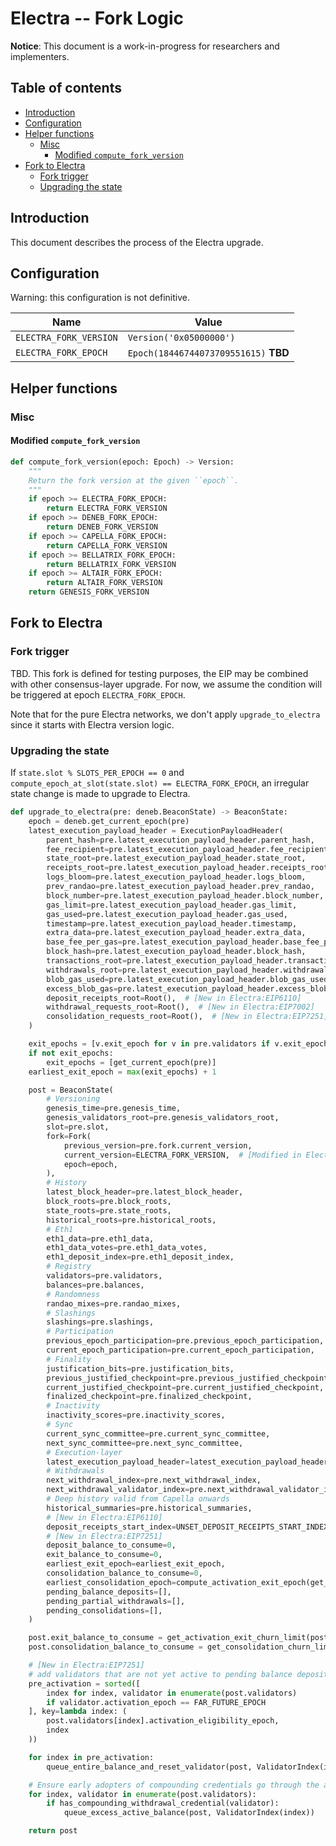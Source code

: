 # Electra -- Fork Logic

**Notice**: This document is a work-in-progress for researchers and implementers.

## Table of contents

<!-- START doctoc generated TOC please keep comment here to allow auto update -->
<!-- DON'T EDIT THIS SECTION, INSTEAD RE-RUN doctoc TO UPDATE -->

- [Introduction](#introduction)
- [Configuration](#configuration)
- [Helper functions](#helper-functions)
  - [Misc](#misc)
    - [Modified `compute_fork_version`](#modified-compute_fork_version)
- [Fork to Electra](#fork-to-electra)
  - [Fork trigger](#fork-trigger)
  - [Upgrading the state](#upgrading-the-state)

<!-- END doctoc generated TOC please keep comment here to allow auto update -->

## Introduction

This document describes the process of the Electra upgrade.

## Configuration

Warning: this configuration is not definitive.

| Name | Value |
| - | - |
| `ELECTRA_FORK_VERSION` | `Version('0x05000000')` |
| `ELECTRA_FORK_EPOCH` | `Epoch(18446744073709551615)` **TBD** |

## Helper functions

### Misc

#### Modified `compute_fork_version`

```python
def compute_fork_version(epoch: Epoch) -> Version:
    """
    Return the fork version at the given ``epoch``.
    """
    if epoch >= ELECTRA_FORK_EPOCH:
        return ELECTRA_FORK_VERSION
    if epoch >= DENEB_FORK_EPOCH:
        return DENEB_FORK_VERSION
    if epoch >= CAPELLA_FORK_EPOCH:
        return CAPELLA_FORK_VERSION
    if epoch >= BELLATRIX_FORK_EPOCH:
        return BELLATRIX_FORK_VERSION
    if epoch >= ALTAIR_FORK_EPOCH:
        return ALTAIR_FORK_VERSION
    return GENESIS_FORK_VERSION
```

## Fork to Electra

### Fork trigger

TBD. This fork is defined for testing purposes, the EIP may be combined with other consensus-layer upgrade.
For now, we assume the condition will be triggered at epoch `ELECTRA_FORK_EPOCH`.

Note that for the pure Electra networks, we don't apply `upgrade_to_electra` since it starts with Electra version logic.

### Upgrading the state

If `state.slot % SLOTS_PER_EPOCH == 0` and `compute_epoch_at_slot(state.slot) == ELECTRA_FORK_EPOCH`,
an irregular state change is made to upgrade to Electra.

```python
def upgrade_to_electra(pre: deneb.BeaconState) -> BeaconState:
    epoch = deneb.get_current_epoch(pre)
    latest_execution_payload_header = ExecutionPayloadHeader(
        parent_hash=pre.latest_execution_payload_header.parent_hash,
        fee_recipient=pre.latest_execution_payload_header.fee_recipient,
        state_root=pre.latest_execution_payload_header.state_root,
        receipts_root=pre.latest_execution_payload_header.receipts_root,
        logs_bloom=pre.latest_execution_payload_header.logs_bloom,
        prev_randao=pre.latest_execution_payload_header.prev_randao,
        block_number=pre.latest_execution_payload_header.block_number,
        gas_limit=pre.latest_execution_payload_header.gas_limit,
        gas_used=pre.latest_execution_payload_header.gas_used,
        timestamp=pre.latest_execution_payload_header.timestamp,
        extra_data=pre.latest_execution_payload_header.extra_data,
        base_fee_per_gas=pre.latest_execution_payload_header.base_fee_per_gas,
        block_hash=pre.latest_execution_payload_header.block_hash,
        transactions_root=pre.latest_execution_payload_header.transactions_root,
        withdrawals_root=pre.latest_execution_payload_header.withdrawals_root,
        blob_gas_used=pre.latest_execution_payload_header.blob_gas_used,
        excess_blob_gas=pre.latest_execution_payload_header.excess_blob_gas,
        deposit_receipts_root=Root(),  # [New in Electra:EIP6110]
        withdrawal_requests_root=Root(),  # [New in Electra:EIP7002]
        consolidation_requests_root=Root(),  # [New in Electra:EIP7251]
    )

    exit_epochs = [v.exit_epoch for v in pre.validators if v.exit_epoch != FAR_FUTURE_EPOCH]
    if not exit_epochs:
        exit_epochs = [get_current_epoch(pre)]
    earliest_exit_epoch = max(exit_epochs) + 1

    post = BeaconState(
        # Versioning
        genesis_time=pre.genesis_time,
        genesis_validators_root=pre.genesis_validators_root,
        slot=pre.slot,
        fork=Fork(
            previous_version=pre.fork.current_version,
            current_version=ELECTRA_FORK_VERSION,  # [Modified in Electra:EIP6110]
            epoch=epoch,
        ),
        # History
        latest_block_header=pre.latest_block_header,
        block_roots=pre.block_roots,
        state_roots=pre.state_roots,
        historical_roots=pre.historical_roots,
        # Eth1
        eth1_data=pre.eth1_data,
        eth1_data_votes=pre.eth1_data_votes,
        eth1_deposit_index=pre.eth1_deposit_index,
        # Registry
        validators=pre.validators,
        balances=pre.balances,
        # Randomness
        randao_mixes=pre.randao_mixes,
        # Slashings
        slashings=pre.slashings,
        # Participation
        previous_epoch_participation=pre.previous_epoch_participation,
        current_epoch_participation=pre.current_epoch_participation,
        # Finality
        justification_bits=pre.justification_bits,
        previous_justified_checkpoint=pre.previous_justified_checkpoint,
        current_justified_checkpoint=pre.current_justified_checkpoint,
        finalized_checkpoint=pre.finalized_checkpoint,
        # Inactivity
        inactivity_scores=pre.inactivity_scores,
        # Sync
        current_sync_committee=pre.current_sync_committee,
        next_sync_committee=pre.next_sync_committee,
        # Execution-layer
        latest_execution_payload_header=latest_execution_payload_header,  # [Modified in Electra:EIP6110:EIP7002]
        # Withdrawals
        next_withdrawal_index=pre.next_withdrawal_index,
        next_withdrawal_validator_index=pre.next_withdrawal_validator_index,
        # Deep history valid from Capella onwards
        historical_summaries=pre.historical_summaries,
        # [New in Electra:EIP6110]
        deposit_receipts_start_index=UNSET_DEPOSIT_RECEIPTS_START_INDEX,
        # [New in Electra:EIP7251]
        deposit_balance_to_consume=0,
        exit_balance_to_consume=0,
        earliest_exit_epoch=earliest_exit_epoch,
        consolidation_balance_to_consume=0,
        earliest_consolidation_epoch=compute_activation_exit_epoch(get_current_epoch(pre)),
        pending_balance_deposits=[],
        pending_partial_withdrawals=[],
        pending_consolidations=[],
    )

    post.exit_balance_to_consume = get_activation_exit_churn_limit(post)
    post.consolidation_balance_to_consume = get_consolidation_churn_limit(post)

    # [New in Electra:EIP7251]
    # add validators that are not yet active to pending balance deposits
    pre_activation = sorted([
        index for index, validator in enumerate(post.validators)
        if validator.activation_epoch == FAR_FUTURE_EPOCH
    ], key=lambda index: (
        post.validators[index].activation_eligibility_epoch,
        index
    ))

    for index in pre_activation:
        queue_entire_balance_and_reset_validator(post, ValidatorIndex(index))

    # Ensure early adopters of compounding credentials go through the activation churn
    for index, validator in enumerate(post.validators):
        if has_compounding_withdrawal_credential(validator):
            queue_excess_active_balance(post, ValidatorIndex(index))

    return post
```
